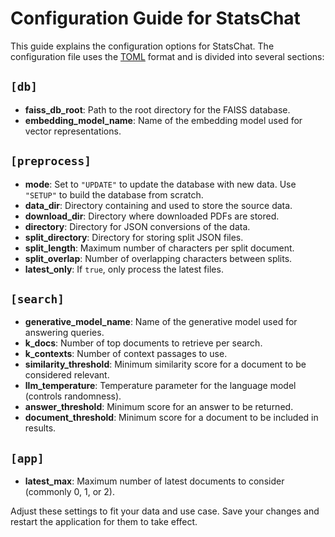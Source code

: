 # Configuration Guide for StatsChat

This guide explains the configuration options for StatsChat. The configuration file uses the [TOML](https://toml.io/en/) format and is divided into several sections:

## `[db]`

- **faiss_db_root**: Path to the root directory for the FAISS database.
- **embedding_model_name**: Name of the embedding model used for vector representations.

## `[preprocess]`

- **mode**: Set to `"UPDATE"` to update the database with new data.  Use `"SETUP"` to build the database from scratch.
- **data_dir**: Directory containing and used to store the source data.
- **download_dir**: Directory where downloaded PDFs are stored.
- **directory**: Directory for JSON conversions of the data.
- **split_directory**: Directory for storing split JSON files.
- **split_length**: Maximum number of characters per split document.
- **split_overlap**: Number of overlapping characters between splits.
- **latest_only**: If `true`, only process the latest files.

## `[search]`

- **generative_model_name**: Name of the generative model used for answering queries.
- **k_docs**: Number of top documents to retrieve per search.
- **k_contexts**: Number of context passages to use.
- **similarity_threshold**: Minimum similarity score for a document to be considered relevant.
- **llm_temperature**: Temperature parameter for the language model (controls randomness).
- **answer_threshold**: Minimum score for an answer to be returned.
- **document_threshold**: Minimum score for a document to be included in results.

## `[app]`

- **latest_max**: Maximum number of latest documents to consider (commonly 0, 1, or 2).

Adjust these settings to fit your data and use case. Save your changes and restart the application for them to take effect.
